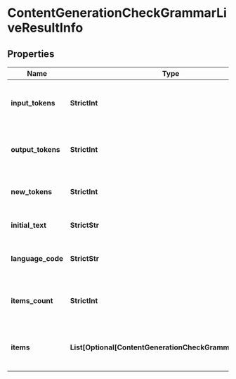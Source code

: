 # ContentGenerationCheckGrammarLiveResultInfo


## Properties

| Name | Type | Description | Notes |
|------------ | ------------- | ------------- | -------------|
**input_tokens** | **StrictInt** | number of input tokens in the POST request |[optional]|
**output_tokens** | **StrictInt** | number of output tokens in the response |[optional]|
**new_tokens** | **StrictInt** | number of new tokens in the response |[optional]|
**initial_text** | **StrictStr** | initial text in the POST request |[optional]|
**language_code** | **StrictStr** | language code in the POST request |[optional]|
**items_count** | **StrictInt** | the number of results returned in the items array |[optional]|
**items** | **List[Optional[ContentGenerationCheckGrammarLiveItem]]** | contains grammar or spelling errors and related data |[optional]|